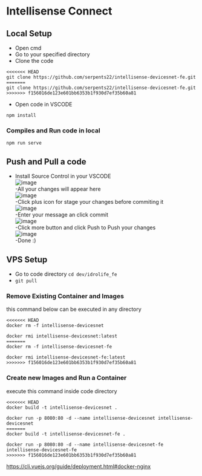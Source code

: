 # Intellisense Connect
## Local Setup
- Open cmd
- Go to your specified directory
- Clone the code
```
<<<<<<< HEAD
git clone https://github.com/serpents22/intellisense-devicesnet-fe.git
=======
git clone https://github.com/serpents22/intellisense-devicesnet-fe.git
>>>>>>> f156016de123e601bb6353b1f930d7ef35b60a81
```
- Open code in VSCODE
```
npm install
```
### Compiles and Run code in local
```
npm run serve
```
## Push and Pull a code
- Install Source Control in your VSCODE <br>
![image](https://user-images.githubusercontent.com/63382551/197256874-d1332905-30df-453e-88e4-1a9bd4cac7ca.png)<br>
-All your changes will appear here<br>
![image](https://user-images.githubusercontent.com/63382551/197256945-e60fcd21-e9ce-46a4-9ddd-d385f0ac7e58.png)<br>
-Click plus icon for stage your changes before commiting it<br>
![image](https://user-images.githubusercontent.com/63382551/197257129-14067365-3904-49cf-a3a7-3cf235a0dd98.png)<br>
-Enter your message an click commit<br>
![image](https://user-images.githubusercontent.com/63382551/197257287-324636a7-9811-4b7f-9018-3972d12737fc.png)<br>
-Click more button and click Push to Push your changes<br>
![image](https://user-images.githubusercontent.com/63382551/197257417-f737ef6d-7110-4007-83d7-58a06c923df6.png)<br>
-Done :)





## VPS Setup
- Go to code directory ```cd dev/idrolife_fe```
- ``` git pull ```

### Remove Existing Container and Images
this command below can be executed in any directory
```
<<<<<<< HEAD
docker rm -f intellisense-devicesnet
```

```
docker rmi intellisense-devicesnet:latest
=======
docker rm -f intellisense-devicesnet-fe
```

```
docker rmi intellisense-devicesnet-fe:latest
>>>>>>> f156016de123e601bb6353b1f930d7ef35b60a81
```

### Create new Images and Run a Container
execute this command inside code directory
```
<<<<<<< HEAD
docker build -t intellisense-devicesnet .
```

```
docker run -p 8080:80 -d --name intellisense-devicesnet intellisense-devicesnet
=======
docker build -t intellisense-devicesnet-fe .
```

```
docker run -p 8080:80 -d --name intellisense-devicesnet-fe intellisense-devicesnet-fe
>>>>>>> f156016de123e601bb6353b1f930d7ef35b60a81
```


https://cli.vuejs.org/guide/deployment.html#docker-nginx
